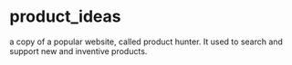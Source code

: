 #  product_ideas
a copy of a popular website, called product hunter. It used to search and support new and inventive products. 
